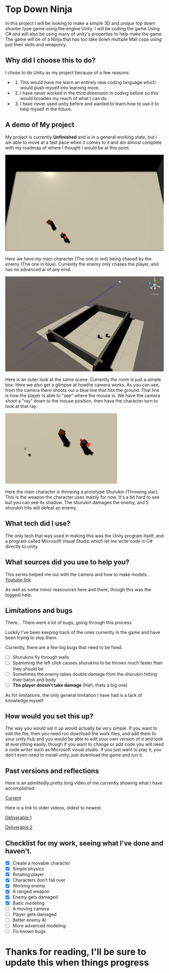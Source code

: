 # **Top Down Ninja**

In this project I will be looking to make a simple 3D and *unique* top down shooter type game using the engine Unity. I will be coding the game Using C# and will also be using many of unity's properties to help make the game. The game will be of a Ninja that has too take down multiple Mall cops using just their skills and weaponry. 


## Why did I choose this to do?

I chose to do Unity as my project because of a few reasons:
* 1. This would have me learn an entirely new coding language which would push myself into learning more.
* 2. I have never worked in the third dimension in coding before so this would broaden my reach of what I can do.
* 3. I have never used unity before and wanted to learn how to use it to help myself in the future.


## A demo of My project

My project is currently **Unfinished** and is in a general working state, but I am able to move at a fast pace when it comes to it and am almost complete with my roadmap of where I thought I would be at this point. 

![GitHub Logo](image_2021-05-19_084250.png)

Here we have my main character (The one in red) being chased by the enemy (The one in blue). Currently the enemy only chases the player, and has no advanced ai of any kind. 

![Github Logo](image_2021-05-19_084329.png)

Here is an outer look at the same scene. Currently the room is just a simple box. Here we also get a glimpse at howthe camera works. As you can see, from the camera there shoots out a blue line that hits the ground. That line is how the player is able to "see" where the mouse is. We have the camera shoot a "ray" down to the mouse position, then have the character turn to look at that ray. 

![Github Logo](image_2021-05-19_084413.png)

Here the main character is throwing a prototype Shurukin (Throwing star). This is the weapon the character uses mainly for now. It's a bit hard to see but you can see its shadow. The shurukin damages the enemy, and 5 shurukin hits will defeat an enemy. 


## What tech did I use?

The only tech that was used in making this was the Unity program itself, and a program called Microsoft Visual Studio which let me write code in C# directly to unity. 


## What sources did you use to help you?

This series helped me out with the camera and how to make models. [Youtube link](https://www.youtube.com/watch?v=lkDGk3TjsIE&list=PLiyfvmtjWC_XBKJVuCtMXrkNnMDNB16W9&index=1&ab_channel=gamesplusjamesgamesplusjames)

As well as some minor reasources here and there, though this was the biggest help. 


## Limitations and bugs

There... There were a lot of bugs, going through this process.

Luckily I've been keeping track of the ones currently in the game and have been trying to stop them. 

Currently, there are a few big bugs that need to be fixed.

- [ ] Shurukins fly through walls
- [ ] Spamming the left click causes shurukins to be thrown much faster than they should be
- [ ] Sometimes the enemy takes double damage from the shurukin hitting their baton and body
- [ ] **The player doesn't take damage** (Hah, thats a big one)

As for limitations, the only general limitation I have had is a lack of knowledge myself. 


## How would you set this up?

The way you would set it up would actually be very simple. If you want to edit the file, then you need roo download the work files, and add them to your unity hub and you would be able to edit your own version of it and look at everything easily, though if you want to change or add code you will need a code writer such as Microsoft visual studio. If you just want to play it, you don't even need to install unity, just download the game and run it. 


## Past versions and reflections

Here is an admittedly pretty long video of me currently showing what I have accomplished. 

[Current](https://drive.google.com/file/d/1v6pSGro9S3cnbIT_KKRfoEL9j6TUe2BT/view)

Here is a link to older videos, oldest to newest. 

[Deliverable 1](https://drive.google.com/file/d/1Vy-RxBZPSmEqQ2-xhZ7oVfWkHn_sJjS_/view)

[Deliverable 2](https://drive.google.com/file/d/1f9jg7ftUcaHnwzgcCQQvrfExgve-AeYr/view)


## Checklist for my work, seeing what I've done and haven't.

- [X] Create a movable character
- [X] Simple physics
- [X] Rotating player
- [X] Characters don't fall over
- [X] Working enemy
- [X] A ranged weapon
- [X] Enemy gets damaged
- [X] Basic modeling
- [ ] A moving camera
- [ ] Player gets damaged
- [ ] Better enemy AI
- [ ] More advanced modeling
- [ ] Fix known bugs

# Thanks for reading, I'll be sure to update this when things progress
